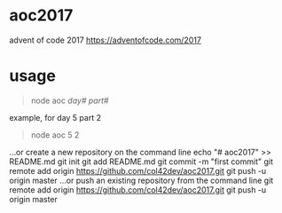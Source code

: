 # aoc2017
advent of code 2017 https://adventofcode.com/2017

# usage
>node aoc _day#_ _part#_

example, for day 5 part 2

>node aoc 5 2


…or create a new repository on the command line
echo "# aoc2017" >> README.md
git init
git add README.md
git commit -m "first commit"
git remote add origin https://github.com/col42dev/aoc2017.git
git push -u origin master
…or push an existing repository from the command line
git remote add origin https://github.com/col42dev/aoc2017.git
git push -u origin master
